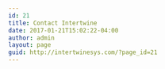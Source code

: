 ```yaml
---
id: 21
title: Contact Intertwine
date: 2017-01-21T15:02:22-04:00
author: admin
layout: page
guid: http://intertwinesys.com/?page_id=21
---
```

<div role="form" class="wpcf7" id="wpcf7-f20-o1" lang="en-US" dir="ltr">
  <div class="screen-reader-response">
  </div>
</div>